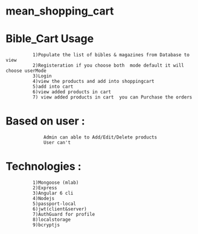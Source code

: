 # mean_shopping_cart

   # Bible_Cart Usage 
              
              1)Populate the list of bibles & magazines from Database to view  
              2)Registeration if you choose both  mode default it will choose userMode
              3)Login
              4)view the products and add into shoppingcart
              5)add into cart 
              6)view added products in cart 
              7) view added products in cart  you can Purchase the orders  
              
              
   # Based on user :
                  Admin can able to Add/Edit/Delete products
                  User can't 
      
   # Technologies :
              1)Mongoose (mlab)  
              2)Express
              3)Angular 6 cli
              4)Nodejs              
              5)passport-local
              6)jwt(client&server)
              7)AuthGuard for profile
              8)localstorage
              9)bcryptjs
              
        
              
      
       
              
  
     
